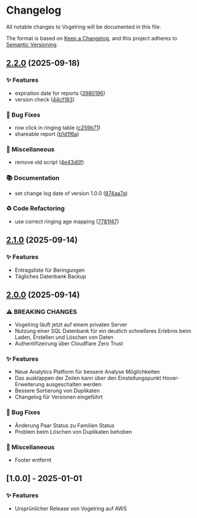 # Changelog

All notable changes to Vogelring will be documented in this file.

The format is based on [Keep a Changelog](https://keepachangelog.com/en/1.0.0/),
and this project adheres to [Semantic Versioning](https://semver.org/spec/v2.0.0.html).

## [2.2.0](https://github.com/antonroesler/vogelring/compare/v2.1.0...v2.2.0) (2025-09-18)


### ✨ Features

* expiration date for reports ([3980196](https://github.com/antonroesler/vogelring/commit/3980196360ad016187c82639e2d4af3d2006b80d))
* version check ([44cf183](https://github.com/antonroesler/vogelring/commit/44cf18382d01bf864b81bb84d4a9d6334b40bfbc))


### 🐛 Bug Fixes

* row click in ringing table ([c259b71](https://github.com/antonroesler/vogelring/commit/c259b7137623679d26af87a174f0ba6c9651e565))
* shareable report ([b1d1f6a](https://github.com/antonroesler/vogelring/commit/b1d1f6a6c25b5e734b30aab061d96f2929c91cb0))


### 🔧 Miscellaneous

* remove old script ([4e43d0f](https://github.com/antonroesler/vogelring/commit/4e43d0fb599e19f50d6e783a4680eb09d5766476))


### 📚 Documentation

* set change log date of version 1.0.0 ([874aa7a](https://github.com/antonroesler/vogelring/commit/874aa7a9f20176f2509753f48f54b3b2eada998a))


### ♻️ Code Refactoring

* use correct ringing age mapping ([7781f47](https://github.com/antonroesler/vogelring/commit/7781f475a646e66c27c72db112eed2d4d70da2fc))

## [2.1.0](https://github.com/antonroesler/vogelring/compare/v2.0.0...v2.1.0) (2025-09-14)

### ✨ Features

- Entragsliste für Beringungen
- Tägliches Datenbank Backup

## [2.0.0](https://github.com/antonroesler/vogelring/compare/v1.0.0...v2.0.0) (2025-09-14)

### ⚠ BREAKING CHANGES

- Vogelring läuft jetzt auf einem privaten Server
- Nutzung einer SQL Datenbank für ein deutlich schnelleres Erlebnis beim Laden, Erstellen und Löschen von Daten
- Authentifizeirung über Cloudflare Zero Trust

### ✨ Features

- Neue Analytics Platform für bessere Analyse Möglichkeiten
- Das ausklappen der Zeilen kann über den Einstellungspunkt Hover-Erweiterung ausgeschalten werden
- Bessere Sortierung von Duplikaten
- Changelog für Versionen eingeführt

### 🐛 Bug Fixes

- Änderung Paar Status zu Familien Status
- Problem beim Löschen von Duplikaten behoben

### 🔧 Miscellaneous

- Footer entfernt

## [1.0.0] - 2025-01-01

### ✨ Features

- Ursprünlicher Release von Vogelring auf AWS
